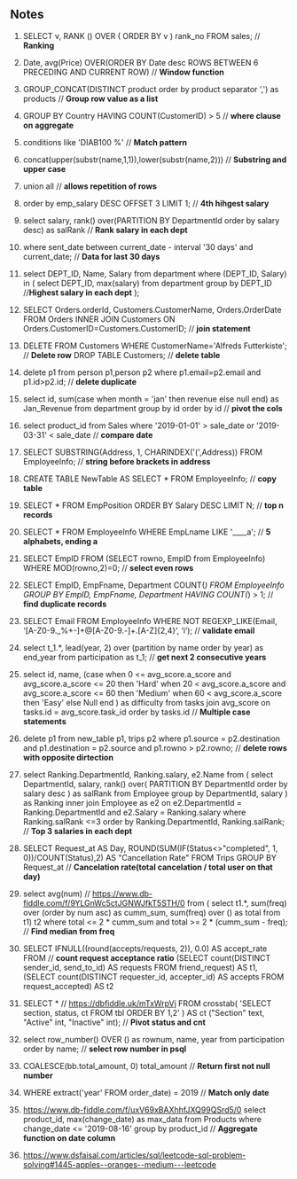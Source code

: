 ## Notes

1. SELECT v, RANK () OVER ( ORDER BY v ) rank_no FROM sales; // **Ranking**

2. Date, avg(Price) OVER(ORDER BY Date desc ROWS BETWEEN 6 PRECEDING AND CURRENT ROW) // **Window function**

3. GROUP_CONCAT(DISTINCT product order by product separator ',') as products // **Group row value as a list**

4. GROUP BY Country HAVING COUNT(CustomerID) > 5 // **where clause on aggregate**

5. conditions like 'DIAB100 %' // **Match pattern**

6. concat(upper(substr(name,1,1)),lower(substr(name,2)))  // **Substring and upper case**

7. union all  // **allows repetition of rows**

8. order by emp_salary DESC OFFSET 3 LIMIT 1; // **4th hihgest salary**

9. select salary, rank() over(PARTITION BY DepartmentId order by salary desc) as salRank  // **Rank salary in each dept**

10. where sent_date between current_date - interval '30 days' and current_date; // **Data for last 30 days**

11. select DEPT_ID, Name, Salary from department where (DEPT_ID, Salary) in (
        select DEPT_ID, max(salary) from department 
        group by DEPT_ID                              //**Highest salary in each dept**
    );                    

12. SELECT Orders.orderId, Customers.CustomerName, Orders.OrderDate
    FROM Orders
    INNER JOIN Customers ON Orders.CustomerID=Customers.CustomerID;  // **join statement**

13. DELETE FROM Customers WHERE CustomerName='Alfreds Futterkiste'; // **Delete row**
    DROP TABLE Customers; // **delete table**

13. delete p1 from person p1,person p2 
    where p1.email=p2.email and p1.id>p2.id; // **delete duplicate**

14. select id, 
        sum(case when month = 'jan' 
            then revenue 
            else null 
            end) as Jan_Revenue
    from department
    group by id
    order by id                             // **pivot the cols**

15. select product_id from Sales where '2019-01-01' > sale_date or '2019-03-31' < sale_date // **compare date**

16. SELECT SUBSTRING(Address, 1, CHARINDEX('(',Address)) FROM EmployeeInfo;  // **string before brackets in address**

17. CREATE TABLE NewTable AS SELECT * FROM EmployeeInfo; // **copy table**

18. SELECT * FROM EmpPosition ORDER BY Salary DESC LIMIT N;  // **top n records**

19. SELECT * FROM EmployeeInfo WHERE EmpLname LIKE '____a'; // **5 alphabets, ending a**

20. SELECT EmpID FROM (SELECT rowno, EmpID from EmployeeInfo) WHERE MOD(rowno,2)=0; // **select even rows**

21. SELECT EmpID, EmpFname, Department COUNT(*) 
    FROM EmployeeInfo 
    GROUP BY EmpID, EmpFname, Department HAVING COUNT(*) > 1; // **find duplicate records**

22. SELECT Email FROM EmployeeInfo 
    WHERE NOT REGEXP_LIKE(Email, ‘[A-Z0-9._%+-]+@[A-Z0-9.-]+.[A-Z]{2,4}’, ‘i’); // **validate email**

23. select t_1.*, lead(year, 2) over (partition by name order by year) as end_year
    from participation as t_1;                                                  // **get next 2 consecutive years**

24. select id, name, 
	(case 
     when 0 <= avg_score.a_score and avg_score.a_score <= 20
     then 'Hard'
     when 20 < avg_score.a_score and avg_score.a_score <= 60
     then 'Medium' 
     when 60 < avg_score.a_score 
     then 'Easy'
     else Null
     end
    ) as difficulty
    from tasks join avg_score on tasks.id = avg_score.task_id
    order by tasks.id                                                       // **Multiple case statements**

25. delete p1 from new_table p1, trips p2
    where p1.source = p2.destination and p1.destination = p2.source and 
    p1.rowno > p2.rowno;                                                   // **delete rows with opposite dirtection**

26. select Ranking.DepartmentId, Ranking.salary, e2.Name from (
        select DepartmentId, salary, rank() over(
            PARTITION BY DepartmentId order by salary desc
        ) as salRank from Employee
        group by DepartmentId, salary
    ) as Ranking 
    inner join Employee as e2
    on  e2.DepartmentId = Ranking.DepartmentId 
    and e2.Salary = Ranking.salary 
    where Ranking.salRank <=3
    order by Ranking.DepartmentId, Ranking.salRank;                       // **Top 3 salaries in each dept**

27. SELECT Request_at AS Day,
    ROUND(SUM(IF(Status<>"completed", 1, 0))/COUNT(Status),2) AS "Cancellation Rate"
    FROM Trips
    GROUP BY Request_at                          // **Cancelation rate(total cancelation / total user on that day)**

28. select avg(num)     // https://www.db-fiddle.com/f/9YLGnWc5ctJGNWJfkT5STH/0
    from (
    select 
        t1.*,
        sum(freq) over (order by num asc) as cumm_sum,
        sum(freq) over () as total
    from t1) t2
    where total <= 2 * cumm_sum and
        total >= 2 * (cumm_sum - freq);               // **Find median from freq**



30. SELECT IFNULL((round(accepts/requests, 2)), 0.0) AS accept_rate
    FROM                                                            // **count request acceptance ratio**
        (SELECT count(DISTINCT sender_id, send_to_id) AS requests FROM friend_request) AS t1,
        (SELECT count(DISTINCT requester_id, accepter_id) AS accepts FROM request_accepted) AS t2 

31. SELECT *                         // https://dbfiddle.uk/mTxWrpVj
    FROM   crosstab(
        'SELECT section, status, ct
        FROM   tbl
        ORDER  BY 1,2'
   ) AS ct ("Section" text, "Active" int, "Inactive" int);  // **Pivot status and cnt**

32. select row_number() OVER () as rownum, name, year 
    from participation order by name;                      // **select row number in psql**

33. COALESCE(bb.total_amount, 0) total_amount             // **Return first not null number**

34. WHERE extract('year' FROM order_date) = 2019          // **Match only date**

35. https://www.db-fiddle.com/f/uxV69xBAXhhfJXQ99QSrd5/0
    select product_id, max(change_date) as max_data
    from Products
    where change_date <= '2019-08-16' 
    group by product_id                                  // **Aggregate function on date column**

36. https://www.dsfaisal.com/articles/sql/leetcode-sql-problem-solving#1445-apples--oranges--medium---leetcode

